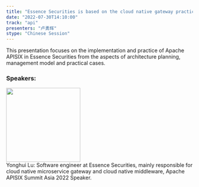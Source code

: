 ```yaml
---
title: "Essence Securities is based on the cloud native gateway practice of Apache APISIX"
date: "2022-07-30T14:10:00"
track: "api"
presenters: "卢勇辉"
stype: "Chinese Session"
---
```

This presentation focuses on the implementation and practice of Apache APISIX in Essence Securities from the aspects of architecture planning, management model and practical cases.
 ### Speakers: 
 <img src="images/speaker/1238.png" width="200" /><br>Yonghui Lu: Software engineer at Essence Securities, mainly responsible for cloud native microservice gateway and cloud native middleware, Apache APISIX Summit Asia 2022 Speaker.
